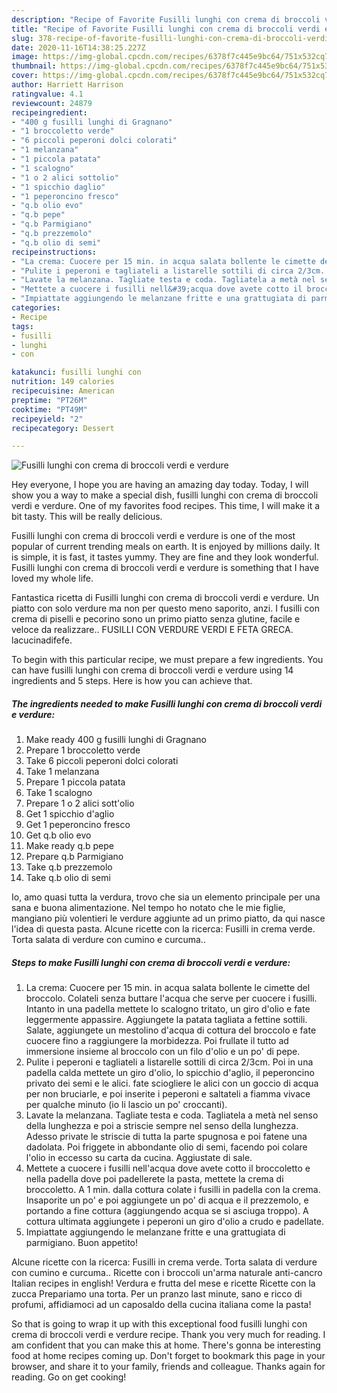 ```yaml
---
description: "Recipe of Favorite Fusilli lunghi con crema di broccoli verdi e verdure"
title: "Recipe of Favorite Fusilli lunghi con crema di broccoli verdi e verdure"
slug: 378-recipe-of-favorite-fusilli-lunghi-con-crema-di-broccoli-verdi-e-verdure
date: 2020-11-16T14:38:25.227Z
image: https://img-global.cpcdn.com/recipes/6378f7c445e9bc64/751x532cq70/fusilli-lunghi-con-crema-di-broccoli-verdi-e-verdure-recipe-main-photo.jpg
thumbnail: https://img-global.cpcdn.com/recipes/6378f7c445e9bc64/751x532cq70/fusilli-lunghi-con-crema-di-broccoli-verdi-e-verdure-recipe-main-photo.jpg
cover: https://img-global.cpcdn.com/recipes/6378f7c445e9bc64/751x532cq70/fusilli-lunghi-con-crema-di-broccoli-verdi-e-verdure-recipe-main-photo.jpg
author: Harriett Harrison
ratingvalue: 4.1
reviewcount: 24879
recipeingredient:
- "400 g fusilli lunghi di Gragnano"
- "1 broccoletto verde"
- "6 piccoli peperoni dolci colorati"
- "1 melanzana"
- "1 piccola patata"
- "1 scalogno"
- "1 o 2 alici sottolio"
- "1 spicchio daglio"
- "1 peperoncino fresco"
- "q.b olio evo"
- "q.b pepe"
- "q.b Parmigiano"
- "q.b prezzemolo"
- "q.b olio di semi"
recipeinstructions:
- "La crema: Cuocere per 15 min. in acqua salata bollente le cimette del broccolo. Colateli senza buttare l&#39;acqua che serve per cuocere i fusilli. Intanto in una padella mettete lo scalogno tritato, un giro d&#39;olio e fate leggermente appassire. Aggiungete la patata tagliata a fettine sottili. Salate, aggiungete un mestolino d&#39;acqua di cottura del broccolo e fate cuocere fino a raggiungere la morbidezza. Poi frullate il tutto ad immersione insieme al broccolo con un filo d&#39;olio e un po&#39; di pepe."
- "Pulite i peperoni e tagliateli a listarelle sottili di circa 2/3cm. Poi in una padella calda mettete un giro d&#39;olio, lo spicchio d&#39;aglio, il peperoncino privato dei semi e le alici. fate sciogliere le alici con un goccio di acqua per non bruciarle, e poi inserite i peperoni e saltateli a fiamma vivace per qualche minuto (io li lascio un po&#39; croccanti)."
- "Lavate la melanzana. Tagliate testa e coda. Tagliatela a metà nel senso della lunghezza e poi a striscie sempre nel senso della lunghezza. Adesso private le striscie di tutta la parte spugnosa e poi fatene una dadolata. Poi friggete in abbondante olio di semi, facendo poi colare l&#39;olio in eccesso su carta da cucina. Aggiustate di sale."
- "Mettete a cuocere i fusilli nell&#39;acqua dove avete cotto il broccoletto e nella padella dove poi padellerete la pasta, mettete la crema di broccoletto. A 1 min. dalla cottura colate i fusilli in padella con la crema. Insaporite un po&#39; e poi aggiungete un po&#39; di acqua e il prezzemolo, e portando a fine cottura (aggiungendo acqua se si asciuga troppo). A cottura ultimata aggiungete i peperoni un giro d&#39;olio a crudo e padellate."
- "Impiattate aggiungendo le melanzane fritte e una grattugiata di parmigiano. Buon appetito!"
categories:
- Recipe
tags:
- fusilli
- lunghi
- con

katakunci: fusilli lunghi con 
nutrition: 149 calories
recipecuisine: American
preptime: "PT26M"
cooktime: "PT49M"
recipeyield: "2"
recipecategory: Dessert

---
```



![Fusilli lunghi con crema di broccoli verdi e verdure](https://img-global.cpcdn.com/recipes/6378f7c445e9bc64/751x532cq70/fusilli-lunghi-con-crema-di-broccoli-verdi-e-verdure-recipe-main-photo.jpg)

Hey everyone, I hope you are having an amazing day today. Today, I will show you a way to make a special dish, fusilli lunghi con crema di broccoli verdi e verdure. One of my favorites food recipes. This time, I will make it a bit tasty. This will be really delicious.

Fusilli lunghi con crema di broccoli verdi e verdure is one of the most popular of current trending meals on earth. It is enjoyed by millions daily. It is simple, it is fast, it tastes yummy. They are fine and they look wonderful. Fusilli lunghi con crema di broccoli verdi e verdure is something that I have loved my whole life.

Fantastica ricetta di Fusilli lunghi con crema di broccoli verdi e verdure. Un piatto con solo verdure ma non per questo meno saporito, anzi. I fusilli con crema di piselli e pecorino sono un primo piatto senza glutine, facile e veloce da realizzare.. FUSILLI CON VERDURE VERDI E FETA GRECA. lacucinadifefe.


To begin with this particular recipe, we must prepare a few ingredients. You can have fusilli lunghi con crema di broccoli verdi e verdure using 14 ingredients and 5 steps. Here is how you can achieve that.

<!--inarticleads1-->

##### The ingredients needed to make Fusilli lunghi con crema di broccoli verdi e verdure:

1. Make ready 400 g fusilli lunghi di Gragnano
1. Prepare 1 broccoletto verde
1. Take 6 piccoli peperoni dolci colorati
1. Take 1 melanzana
1. Prepare 1 piccola patata
1. Take 1 scalogno
1. Prepare 1 o 2 alici sott&#39;olio
1. Get 1 spicchio d&#39;aglio
1. Get 1 peperoncino fresco
1. Get q.b olio evo
1. Make ready q.b pepe
1. Prepare q.b Parmigiano
1. Take q.b prezzemolo
1. Take q.b olio di semi


Io, amo quasi tutta la verdura, trovo che sia un elemento principale per una sana e buona alimentazione. Nel tempo ho notato che le mie figlie, mangiano più volentieri le verdure aggiunte ad un primo piatto, da qui nasce l&#39;idea di questa pasta. Alcune ricette con la ricerca: Fusilli in crema verde. Torta salata di verdure con cumino e curcuma.. 

<!--inarticleads2-->

##### Steps to make Fusilli lunghi con crema di broccoli verdi e verdure:

1. La crema: Cuocere per 15 min. in acqua salata bollente le cimette del broccolo. Colateli senza buttare l&#39;acqua che serve per cuocere i fusilli. Intanto in una padella mettete lo scalogno tritato, un giro d&#39;olio e fate leggermente appassire. Aggiungete la patata tagliata a fettine sottili. Salate, aggiungete un mestolino d&#39;acqua di cottura del broccolo e fate cuocere fino a raggiungere la morbidezza. Poi frullate il tutto ad immersione insieme al broccolo con un filo d&#39;olio e un po&#39; di pepe.
1. Pulite i peperoni e tagliateli a listarelle sottili di circa 2/3cm. Poi in una padella calda mettete un giro d&#39;olio, lo spicchio d&#39;aglio, il peperoncino privato dei semi e le alici. fate sciogliere le alici con un goccio di acqua per non bruciarle, e poi inserite i peperoni e saltateli a fiamma vivace per qualche minuto (io li lascio un po&#39; croccanti).
1. Lavate la melanzana. Tagliate testa e coda. Tagliatela a metà nel senso della lunghezza e poi a striscie sempre nel senso della lunghezza. Adesso private le striscie di tutta la parte spugnosa e poi fatene una dadolata. Poi friggete in abbondante olio di semi, facendo poi colare l&#39;olio in eccesso su carta da cucina. Aggiustate di sale.
1. Mettete a cuocere i fusilli nell&#39;acqua dove avete cotto il broccoletto e nella padella dove poi padellerete la pasta, mettete la crema di broccoletto. A 1 min. dalla cottura colate i fusilli in padella con la crema. Insaporite un po&#39; e poi aggiungete un po&#39; di acqua e il prezzemolo, e portando a fine cottura (aggiungendo acqua se si asciuga troppo). A cottura ultimata aggiungete i peperoni un giro d&#39;olio a crudo e padellate.
1. Impiattate aggiungendo le melanzane fritte e una grattugiata di parmigiano. Buon appetito!


Alcune ricette con la ricerca: Fusilli in crema verde. Torta salata di verdure con cumino e curcuma.. Ricette con i broccoli un&#39;arma naturale anti-cancro Italian recipes in english! Verdura e frutta del mese e ricette Ricette con la zucca Prepariamo una torta. Per un pranzo last minute, sano e ricco di profumi, affidiamoci ad un caposaldo della cucina italiana come la pasta! 

So that is going to wrap it up with this exceptional food fusilli lunghi con crema di broccoli verdi e verdure recipe. Thank you very much for reading. I am confident that you can make this at home. There's gonna be interesting food at home recipes coming up. Don't forget to bookmark this page in your browser, and share it to your family, friends and colleague. Thanks again for reading. Go on get cooking!
